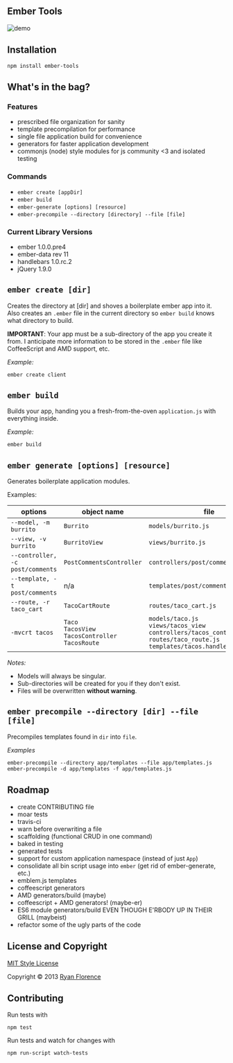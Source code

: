Ember Tools
-----------

![demo](http://i.imgur.com/bRJobg5.gif)

## Installation

`npm install ember-tools`

## What's in the bag?

### Features

- prescribed file organization for sanity
- template precompilation for performance
- single file application build for convenience
- generators for faster application development
- commonjs (node) style modules for js community <3 and isolated testing

### Commands

- `ember create [appDir]`
- `ember build`
- `ember-generate [options] [resource]`
- `ember-precompile --directory [directory] --file [file]`

### Current Library Versions

- ember 1.0.0.pre4
- ember-data rev 11
- handlebars 1.0.rc.2
- jQuery 1.9.0

## `ember create [dir]`

Creates the directory at [dir] and shoves a boilerplate ember app into
it. Also creates an `.ember` file in the current directory so `ember
build` knows what directory to build.

**IMPORTANT**: Your app must be a sub-directory of the app you create it
from. I anticipate more information to be stored in the `.ember` file
like CoffeeScript and AMD support, etc.

_Example:_

```sh
ember create client
```

## `ember build`

Builds your app, handing you a fresh-from-the-oven `application.js` with
everything inside.

_Example:_

```sh
ember build
```

## `ember generate [options] [resource]`

Generates boilerplate application modules.

Examples:


| options | object name | file |
| --------|-------------|------|
| `--model, -m burrito` | `Burrito` | `models/burrito.js` |
| `--view, -v burrito` | `BurritoView` | `views/burrito.js` |
| `--controller, -c post/comments` | `PostCommentsController` | `controllers/post/comments.js` |
| `--template, -t post/comments` | n/a | `templates/post/comments.handlebars` |
| `--route, -r taco_cart` | `TacoCartRoute` | `routes/taco_cart.js` |
| `-mvcrt tacos` | `Taco` <br>`TacosView` <br>`TacosController` <br>`TacosRoute` | `models/taco.js` <br>`views/tacos_view` <br>`controllers/tacos_controller.js` <br>`routes/taco_route.js` <br>`templates/tacos.handlebars`|

_Notes:_

- Models will always be singular.
- Sub-directories will be created for you if they don't exist.
- Files will be overwritten **without warning**.

## `ember precompile --directory [dir] --file [file]`

Precompiles templates found in `dir` into `file`.

_Examples_

`ember-precompile --directory app/templates --file app/templates.js`
`ember-precompile -d app/templates -f app/templates.js`


## Roadmap

- create CONTRIBUTING file
- moar tests
- travis-ci
- warn before overwriting a file
- scaffolding (functional CRUD in one command)
- baked in testing
- generated tests
- support for custom application namespace (instead of just `App`)
- consolidate all bin script usage into `ember` (get rid of ember-generate, etc.)
- emblem.js templates
- coffeescript generators
- AMD generators/build (maybe)
- coffeescript + AMD generators! (maybe-er)
- ES6 module generators/build EVEN THOUGH E'RBODY UP IN THEIR GRILL (maybeist)
- refactor some of the ugly parts of the code

## License and Copyright

[MIT Style License](http://opensource.org/licenses/MIT)

Copyright &copy; 2013 [Ryan Florence](http://ryanflorence.com)

## Contributing

Run tests with

`npm test`

Run tests and watch for changes with

```bash
npm run-script watch-tests
```
